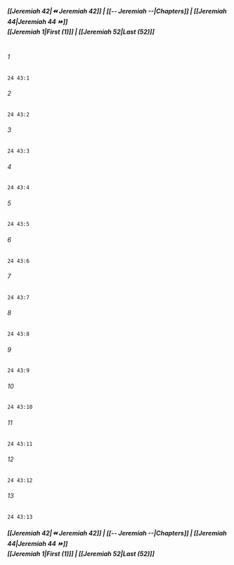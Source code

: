 
##### **[[Jeremiah 42|⏪ Jeremiah 42]] | [[-- Jeremiah --|Chapters]] | [[Jeremiah 44|Jeremiah 44 ⏩]]**<br>**[[Jeremiah 1|First (1)]] | [[Jeremiah 52|Last (52)]]**<br><br>

###### 1
``` verse
24 43:1
```
###### 2
``` verse
24 43:2
```
###### 3
``` verse
24 43:3
```
###### 4
``` verse
24 43:4
```
###### 5
``` verse
24 43:5
```
###### 6
``` verse
24 43:6
```
###### 7
``` verse
24 43:7
```
###### 8
``` verse
24 43:8
```
###### 9
``` verse
24 43:9
```
###### 10
``` verse
24 43:10
```
###### 11
``` verse
24 43:11
```
###### 12
``` verse
24 43:12
```
###### 13
``` verse
24 43:13
```

##### **[[Jeremiah 42|⏪ Jeremiah 42]] | [[-- Jeremiah --|Chapters]] | [[Jeremiah 44|Jeremiah 44 ⏩]]**<br>**[[Jeremiah 1|First (1)]] | [[Jeremiah 52|Last (52)]]**
